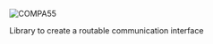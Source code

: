 ![COMPA55](http://brix.github.io/images/compa55.png "")

Library to create a routable communication interface
